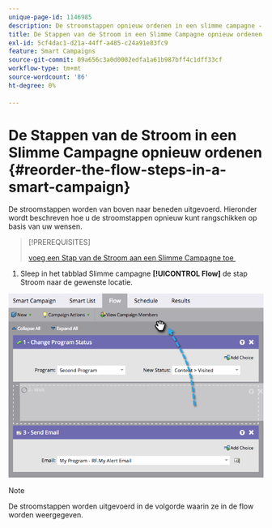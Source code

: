 ```yaml
---
unique-page-id: 1146985
description: De stroomstappen opnieuw ordenen in een slimme campagne - Marketo Docs - Productdocumentatie
title: De Stappen van de Stroom in een Slimme Campagne opnieuw ordenen
exl-id: 5cf4dac1-d21a-44ff-a485-c24a91e83fc9
feature: Smart Campaigns
source-git-commit: 09a656c3a0d0002edfa1a61b987bff4c1dff33cf
workflow-type: tm+mt
source-wordcount: '86'
ht-degree: 0%

---
```


# De Stappen van de Stroom in een Slimme Campagne opnieuw ordenen {#reorder-the-flow-steps-in-a-smart-campaign}

De stroomstappen worden van boven naar beneden uitgevoerd. Hieronder wordt beschreven hoe u de stroomstappen opnieuw kunt rangschikken op basis van uw wensen.

>[!PREREQUISITES]
>
>[&#x200B; voeg een Stap van de Stroom aan een Slimme Campagne toe &#x200B;](/help/marketo/product-docs/core-marketo-concepts/smart-campaigns/flow-actions/add-a-flow-step-to-a-smart-campaign.md)

1. Sleep in het tabblad Slimme campagne **[!UICONTROL Flow]** de stap Stroom naar de gewenste locatie.

![](assets/reorder-the-flow-steps-in-a-smart-campaign-1.png)

>[!NOTE]
>
>De stroomstappen worden uitgevoerd in de volgorde waarin ze in de flow worden weergegeven.
